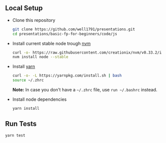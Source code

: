## Local Setup

- Clone this repository

  ```sh
  git clone https://github.com/well1791/presentations.git
  cd presentations/basic-fp-for-beginners/code/js
  ```

- Install current stable node trough
  [nvm](https://github.com/creationix/nvm#installation)

  ```sh
  curl -o- https://raw.githubusercontent.com/creationix/nvm/v0.33.2/install.sh | bash
  nvm install node --stable
  ```

- Install [yarn](https://yarnpkg.com/en/docs/install#alternatives-tab)

  ```sh
  curl -o- -L https://yarnpkg.com/install.sh | bash
  source ~/.zhrc
  ```

  **Note:** In case you don't have a `~/.zhrc` file, use `run ~/.bashrc`
  instead.

- Install node dependencies

  ```sh
  yarn install
  ```


## Run Tests

```
yarn test
```
